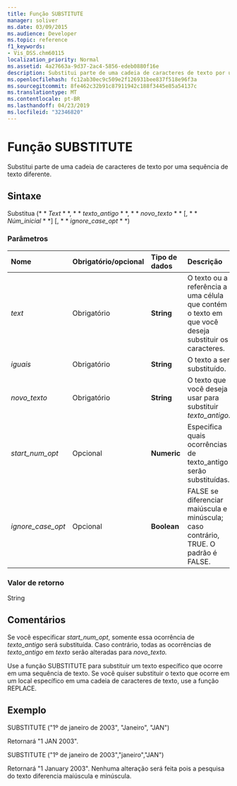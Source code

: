 ```yaml
---
title: Função SUBSTITUTE
manager: soliver
ms.date: 03/09/2015
ms.audience: Developer
ms.topic: reference
f1_keywords:
- Vis_DSS.chm60115
localization_priority: Normal
ms.assetid: 4a27663a-9d37-2ac4-5856-edeb0880f16e
description: Substitui parte de uma cadeia de caracteres de texto por uma sequência de texto diferente.
ms.openlocfilehash: fc12ab30ec9c509e2f126931bee837f518e96f3a
ms.sourcegitcommit: 8fe462c32b91c87911942c188f3445e85a54137c
ms.translationtype: MT
ms.contentlocale: pt-BR
ms.lasthandoff: 04/23/2019
ms.locfileid: "32346820"
---
```

# <a name="substitute-function"></a>Função SUBSTITUTE

Substitui parte de uma cadeia de caracteres de texto por uma sequência de texto diferente. 
  
## <a name="syntax"></a>Sintaxe

 Substitua (* * *Text* * *, * * *texto_antigo* * *, * * *novo_texto* * * [, * * *Núm_inicial* * *] [, * * *ignore_case_opt* * *) 
  
### <a name="parameters"></a>Parâmetros

|**Nome**|**Obrigatório/opcional**|**Tipo de dados**|**Descrição**|
|:-----|:-----|:-----|:-----|
| _text_ <br/> |Obrigatório  <br/> |**String** <br/> | O texto ou a referência a uma célula que contém o texto em que você deseja substituir os caracteres.  <br/> |
| _iguais_ <br/> |Obrigatório  <br/> |**String** <br/> | O texto a ser substituído.  <br/> |
| _novo_texto_ <br/> |Obrigatório  <br/> |**String** <br/> | O texto que você deseja usar para substituir _texto_antigo_.  <br/> |
| _start_num_opt_ <br/> |Opcional  <br/> |**Numeric** <br/> |Especifica quais ocorrências de texto_antigo serão substituídas.  <br/> |
| _ignore_case_opt_ <br/> |Opcional  <br/> |**Boolean** <br/> |FALSE se diferenciar maiúscula e minúscula; caso contrário, TRUE. O padrão é FALSE.  <br/> |
   
### <a name="return-value"></a>Valor de retorno

String
  
## <a name="remarks"></a>Comentários

 Se você especificar _start_num_opt_, somente essa ocorrência de _texto_antigo_ será substituída. Caso contrário, todas as ocorrências de _texto_antigo_ em _texto_ serão alteradas para _novo_texto._
  
Use a função SUBSTITUTE para substituir um texto específico que ocorre em uma sequência de texto. Se você quiser substituir o texto que ocorre em um local específico em uma cadeia de caracteres de texto, use a função REPLACE.
  
## <a name="example"></a>Exemplo

SUBSTITUTE ("1º de janeiro de 2003", "Janeiro", "JAN") 
  
Retornará "1 JAN 2003". 
  
SUBSTITUTE ("1º de janeiro de 2003","janeiro","JAN") 
  
Retornará "1 January 2003". Nenhuma alteração será feita pois a pesquisa do texto diferencia maiúscula e minúscula. 
  

